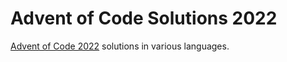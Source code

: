 # Advent of Code Solutions 2022

[Advent of Code 2022](https://adventofcode.com/2022) solutions in various languages.
